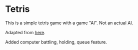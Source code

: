 # Tetris
This is a simple tetris game with a game "AI". Not an actual AI. 

Adapted from [here](https://levelup.gitconnected.com/writing-tetris-in-python-2a16bddb5318).

Added computer battling, holding, queue feature.

